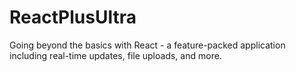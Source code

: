 # ReactPlusUltra
Going beyond the basics with React - a feature-packed application including real-time updates, file uploads, and more.
